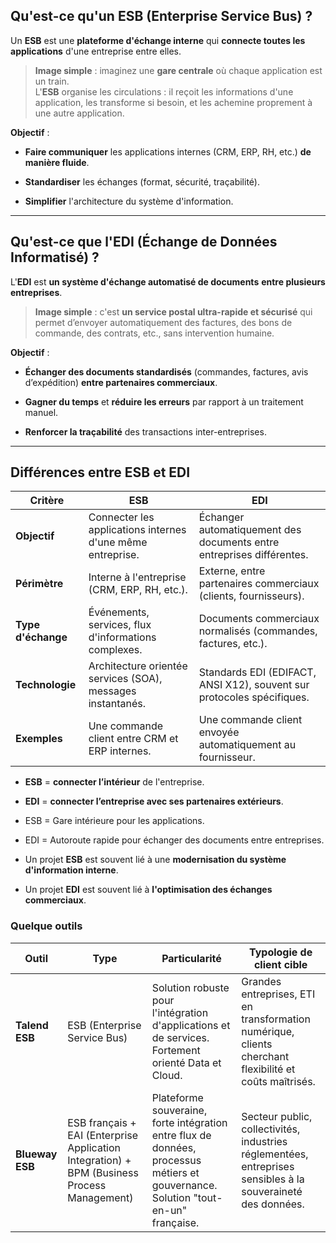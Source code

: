 ## Qu'est-ce qu'un ESB (Enterprise Service Bus) ?

Un **ESB** est une **plateforme d'échange interne** qui **connecte toutes les applications** d'une entreprise entre elles.

> **Image simple** : imaginez une **gare centrale** où chaque application est un train.  
> L'**ESB** organise les circulations : il reçoit les informations d'une application, les transforme si besoin, et les achemine proprement à une autre application.

**Objectif** :

- **Faire communiquer** les applications internes (CRM, ERP, RH, etc.) **de manière fluide**.
    
- **Standardiser** les échanges (format, sécurité, traçabilité).
    
- **Simplifier** l'architecture du système d'information.
    

---

## Qu'est-ce que l'EDI (Échange de Données Informatisé) ?

L'**EDI** est **un système d'échange automatisé de documents** **entre plusieurs entreprises**.

> **Image simple** : c'est **un service postal ultra-rapide et sécurisé** qui permet d’envoyer automatiquement des factures, des bons de commande, des contrats, etc., sans intervention humaine.

**Objectif** :

- **Échanger des documents standardisés** (commandes, factures, avis d’expédition) **entre partenaires commerciaux**.
    
- **Gagner du temps** et **réduire les erreurs** par rapport à un traitement manuel.
    
- **Renforcer la traçabilité** des transactions inter-entreprises.
    

---

## Différences entre ESB et EDI

| Critère            | ESB                                                         | EDI                                                                    |
| ------------------ | ----------------------------------------------------------- | ---------------------------------------------------------------------- |
| **Objectif**       | Connecter les applications internes d'une même entreprise.  | Échanger automatiquement des documents entre entreprises différentes.  |
| **Périmètre**      | Interne à l'entreprise (CRM, ERP, RH, etc.).                | Externe, entre partenaires commerciaux (clients, fournisseurs).        |
| **Type d'échange** | Événements, services, flux d'informations complexes.        | Documents commerciaux normalisés (commandes, factures, etc.).          |
| **Technologie**    | Architecture orientée services (SOA), messages instantanés. | Standards EDI (EDIFACT, ANSI X12), souvent sur protocoles spécifiques. |
| **Exemples**       | Une commande client entre CRM et ERP internes.              | Une commande client envoyée automatiquement au fournisseur.            |
- **ESB** = **connecter l’intérieur** de l'entreprise.
    
- **EDI** = **connecter l’entreprise avec ses partenaires extérieurs**.

- ESB = Gare intérieure pour les applications.  
- EDI = Autoroute rapide pour échanger des documents entre entreprises.

- Un projet **ESB** est souvent lié à une **modernisation du système d'information interne**.  
- Un projet **EDI** est souvent lié à **l'optimisation des échanges commerciaux**.
### Quelque outils
| Outil           | Type                                                                                        | Particularité                                                                                                                      | Typologie de client cible                                                                                    |
| --------------- | ------------------------------------------------------------------------------------------- | ---------------------------------------------------------------------------------------------------------------------------------- | ------------------------------------------------------------------------------------------------------------ |
| **Talend ESB**  | ESB (Enterprise Service Bus)                                                                | Solution  robuste pour l'intégration d'applications et de services. Fortement orienté Data et Cloud.                               | Grandes entreprises, ETI en transformation numérique, clients cherchant flexibilité et coûts maîtrisés.      |
| **Blueway ESB** | ESB français + EAI (Enterprise Application Integration) + BPM (Business Process Management) | Plateforme souveraine, forte intégration entre flux de données, processus métiers et gouvernance. Solution "tout-en-un" française. | Secteur public, collectivités, industries réglementées, entreprises sensibles à la souveraineté des données. |